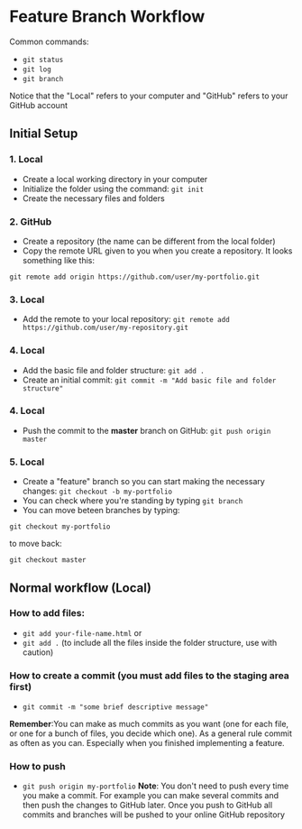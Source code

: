 # Feature Branch Workflow

Common commands:

- `git status`
- `git log`
- `git branch`


Notice that the "Local" refers to your computer and "GitHub" refers to your GitHub account

## Initial Setup

### 1. Local
- Create a local working directory in your computer
- Initialize the folder using the command: `git init`
- Create the necessary files and folders

### 2. GitHub
- Create a repository (the name can be different from the local folder)
- Copy the remote URL given to you when you create a repository. It looks something like this:
```
git remote add origin https://github.com/user/my-portfolio.git
```


### 3. Local
- Add the remote to your local repository: `git remote add https://github.com/user/my-repository.git`

### 4. Local
- Add the basic file and folder structure: `git add .`
- Create an initial commit: `git commit -m "Add basic file and folder structure"`

### 4. Local
- Push the commit to the **master** branch on GitHub: `git push origin master`

### 5. Local
- Create a "feature" branch so you can start making the necessary changes: `git checkout -b my-portfolio`
- You can check where you're standing by typing `git branch`
- You can move beteen branches by typing:
```
git checkout my-portfolio
```
to move back:
```
git checkout master
```


## Normal workflow (Local)

### How to add files:
- `git add your-file-name.html`
or
- `git add .` (to include all the files inside the folder structure, use with caution)


### How to create a commit (you must add files to the staging area first)
- `git commit -m "some brief descriptive message"`

**Remember**:You can make as much commits as you want (one for each file, or one for a bunch of files, you decide which one). As a general rule commit as often as you can. Especially when you finished implementing a feature.

### How to push
- `git push origin my-portfolio`
**Note**: You don't need to push every time you make a commit. For example you can make several commits and then push the changes to GitHub later. Once you push to GitHub all commits and branches will be pushed to your online GitHub repository



